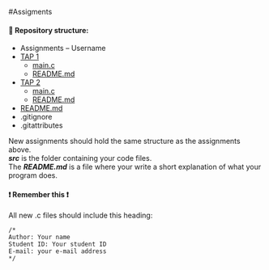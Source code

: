 #Assigments

#### :open_file_folder: Repository structure:
-	Assignments – Username
  -	[TAP 1](TAP_1)
    - [main.c](TAP_1/main.c)
    -	[README.md](TAP_1/README.md)
  -	[TAP 2](TAP_2)
    -	[main.c](TAP_2/main.c)
    -	[README.md](TAP_2/README.md)
-	[README.md](README.md)
-	.gitignore
-	.gitattributes

New assignments should hold the same structure as the assignments above.<br />
***src*** is the folder containing your code files.<br />
The ***README.md*** is a file where your write a short explanation of what your program does.<br />

#### :heavy_exclamation_mark: Remember this :heavy_exclamation_mark:
All new .c files should include this heading:
```clang
/*
Author: Your name
Student ID: Your student ID
E-mail: your e-mail address
*/

```
